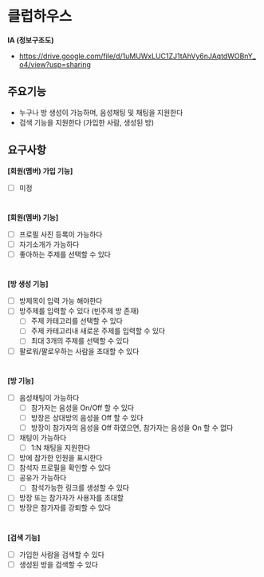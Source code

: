 # 클럽하우스 

**IA (정보구조도)**
- https://drive.google.com/file/d/1uMUWxLUC1ZJ1tAhVy6nJAqtdWOBnY_o4/view?usp=sharing

## 주요기능
- 누구나 방 생성이 가능하며, 음성채팅 및 채팅을 지원한다
- 검색 기능을 지원한다 (가입한 사람, 생성된 방)

  
## 요구사항
**[회원(멤버) 가입 기능]**
- [ ] 미정
#

**[회원(멤버) 기능]**
- [ ] 프로필 사진 등록이 가능하다
- [ ] 자기소개가 가능하다
- [ ] 좋아하는 주제를 선택할 수 있다
#

**[방 생성 기능]**  
- [ ] 방제목이 입력 가능 해야한다
- [ ] 방주제를 입력할 수 있다 (빈주제 방 존재)
  - [ ] 주제 카테고리를 선택할 수 있다
  - [ ] 주제 카테고리내 새로운 주제를 입력할 수 있다
  - [ ] 최대 3개의 주제를 선택할 수 있다
- [ ] 팔로워/팔로우하는 사람을 초대할 수 있다
#

**[방 기능]**
- [ ] 음성채팅이 가능하다
  - [ ] 참가자는 음성을 On/Off 할 수 있다
  - [ ] 방장은 상대방의 음성을 Off 할 수 있다
  - [ ] 방장이 참가자의 음성을 Off 하였으면, 참가자는 음성을 On 할 수 없다
- [ ] 채팅이 가능하다
  - [ ] 1:N 채팅을 지원한다
- [ ] 방에 참가한 인원을 표시한다
- [ ] 참석자 프로필을 확인할 수 있다
- [ ] 공유가 가능하다
  - [ ] 참석가능한 링크를 생성할 수 있다
- [ ] 방장 또는 참가자가 사용자를 초대할 
- [ ] 방장은 참가자를 강퇴할 수 있다
#

**[검색 기능]**
- [ ] 가입한 사람을 검색할 수 있다
- [ ] 생성된 방을 검색할 수 있다
#  
 

